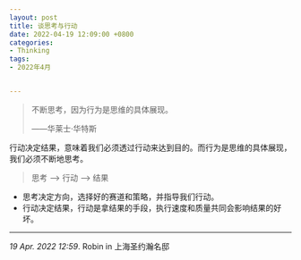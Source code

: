 ```yaml
---
layout: post
title: 谈思考与行动
date: 2022-04-19 12:09:00 +0800
categories:
- Thinking
tags:
- 2022年4月


---
```




<blockquote class="blockquote-center">
<p> 不断思考，因为行为是思维的具体展现。</p>
<p>——华莱士‧华特斯</p>
</blockquote>



行动决定结果，意味着我们必须透过行动来达到目的。而行为是思维的具体展现，我们必须不断地思考。



>  思考  --> 行动 --> 结果

- 思考决定方向，选择好的赛道和策略，并指导我们行动。
- 行动决定结果，行动是拿结果的手段，执行速度和质量共同会影响结果的好坏。







----



*19 Apr. 2022 12:59*. Robin in 上海圣约瀚名邸